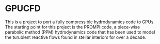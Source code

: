 # GPUCFD

This is a project to port a fully compressible hydrodynamics code to GPUs. The starting point for this project is the PROMPI code, a piece-wise parabolic method (PPM) hydrodynamics code that has been used to model the turublent reactive flows found in stellar interiors for over a decade.


